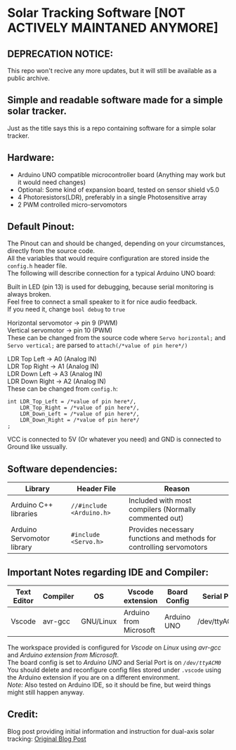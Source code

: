 # Solar Tracking Software [NOT ACTIVELY MAINTANED ANYMORE]
## DEPRECATION NOTICE:
This repo won't recive any more updates, but it will still be available as a public archive. 
## Simple and readable software made for a simple solar tracker.    
Just as the title says this is a repo containing software for a simple solar tracker.   
## Hardware:  
- Arduino UNO compatible microcontroller board (Anything may work but it would need changes)   
- Optional: Some kind of expansion board, tested on sensor shield v5.0   
- 4 Photoresistors(LDR), preferably in a single Photosensitive array   
- 2 PWM controlled micro-servomotors     
## Default Pinout:  
The Pinout can and should be changed, depending on your circumstances, directly from the source code.      
All the variables that would require configuration are stored inside the `config.h` header file.       
The following will describe connection for a typical Arduino UNO board:    
     
Built in LED (pin 13) is used for debugging, because serial monitoring is always broken.   
Feel free to connect a small speaker to it for nice audio feedback.    
If you need it, change `bool debug` to `true`      
     
Horizontal servomotor -> pin 9 (PWM)   
Vertical servomotor -> pin 10 (PWM)   
These can be changed from the source code where `Servo horizontal;` and `Servo vertical;` are parsed to `attach(/*value of pin here*/)`    
      
LDR Top Left   -> A0 (Analog IN)    
LDR Top Right  -> A1 (Analog IN)    
LDR Down Left  -> A3 (Analog IN)    
LDR Down Right -> A2 (Analog IN)    
These can be changed from `config.h`:   
```
int LDR_Top_Left = /*value of pin here*/,  
    LDR_Top_Right = /*value of pin here*/, 
    LDR_Down_Left = /*value of pin here*/, 
    LDR_Down_Right = /*value of pin here*/
;
```
      
VCC is connected to 5V (Or whatever you need) and GND is connected to Ground like ussually.   
    
## Software dependencies:   
| Library | Header File | Reason |
| ------------- | ------------- | ------------- |
| Arduino C++ libraries | `//#include <Arduino.h>` | Included with most compilers (Normally commented out)  |     
| Arduino Servomotor library | `#include <Servo.h>` | Provides necessary functions and methods for controlling servomotors  |    
 
## Important Notes regarding IDE and Compiler:
| Text Editor | Compiler | OS | Vscode extension | Board Config | Serial Port |
| ------------- | ------------- | ------------- | ------------- | ------------- | ------------- |
| Vscode | avr-gcc | GNU/Linux | Arduino from Microsoft | Arduino UNO | /dev/ttyACM0 |   
    
The workspace provided is configured for _Vscode_ on _Linux_ using _avr-gcc_ and _Arduino extension from Microsoft_.   
The board config is set to _Arduino UNO_ and Serial Port is on _`/dev/ttyACM0`_     
You should delete and reconfigure config files stored under `.vscode` using the Arduino extension if you are on a different environment.   
*Note:* Also tested on Arduino IDE, so it should be fine, but weird things might still happen anyway.    
            
## Credit:
Blog post providing initial information and instruction for dual-axis solar tracking: [Original Blog Post](https://www.instructables.com/Simple-Dual-Axis-Solar-Tracker/)
